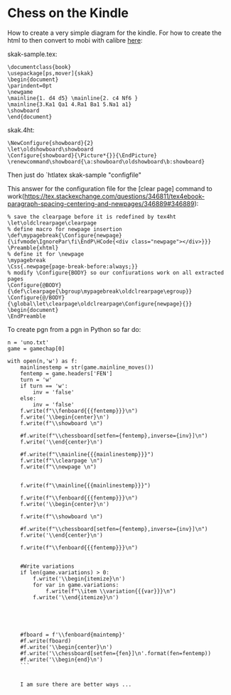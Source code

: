 
# Chess on the Kindle

How to create a very simple diagram for the kindle. For how to create the html to then convert to mobi with calibre [here](https://tex.stackexchange.com/questions/94749/chess-notation-does-not-show-figurine-font):

skak-sample.tex:
```
\documentclass{book}
\usepackage[ps,mover]{skak}
\begin{document}
\parindent=0pt
\newgame
\mainline{1. d4 d5} \mainline{2. c4 Nf6 }
\mainline{3.Ka1 Qa1 4.Ra1 Ba1 5.Na1 a1}
\showboard
\end{document}  
```

skak.4ht:
```
\NewConfigure{showboard}{2}
\let\oldshowboard\showboard
\Configure{showboard}{\Picture*{}}{\EndPicture}
\renewcommand\showboard{\a:showboard\oldshowboard\b:showboard}
```


Then just do `htlatex skak-sample "configfile"



This answer for the configuration file for the [clear page] command to work(https://tex.stackexchange.com/questions/346811/tex4ebook-paragraph-spacing-centering-and-newpages/346889#346889):

```
% save the clearpage before it is redefined by tex4ht
\let\oldclrearpage\clearpage
% define macro for newpage insertion
\def\mypagebreak{\Configure{newpage}{\ifvmode\IgnorePar\fi\EndP\HCode{<div class="newpage"></div>}}}
\Preamble{xhtml}
% define it for \newpage
\mypagebreak
\Css{.newpage{page-break-before:always;}}
% modify \Configure{BODY} so our confiurations work on all extracted pages
\Configure{@BODY}{\def\clearpage{\bgroup\mypagebreak\oldclrearpage\egroup}}
\Configure{@/BODY}{\global\let\clearpage\oldclrearpage\Configure{newpage}{}}
\begin{document}
\EndPreamble
```

To create pgn from a pgn in Python so far do:

```
n = 'uno.txt'
game = gamechap[0]

with open(n,'w') as f:
    mainlinestemp = str(game.mainline_moves())
    fentemp = game.headers['FEN']
    turn = 'w'
    if turn == 'w':
        inv = 'false'
    else:
        inv = 'false'
    f.write(f"\\fenboard{{{fentemp}}}\n")
    f.write('\\begin{center}\n')
    f.write(f"\\showboard \n")

    #f.write(f"\\chessboard[setfen={fentemp},inverse={inv}]\n")
    f.write('\\end{center}\n')
    
    #f.write(f"\\mainline{{{mainlinestemp}}}")
    f.write(f"\\clearpage \n")
    f.write(f"\\newpage \n")

    
    f.write(f"\\mainline{{{mainlinestemp}}}")
    
    f.write(f"\\fenboard{{{fentemp}}}\n")
    f.write('\\begin{center}\n')
    
    f.write(f"\\showboard \n")

    #f.write(f"\\chessboard[setfen={fentemp},inverse={inv}]\n")
    f.write('\\end{center}\n')
    
    f.write(f"\\fenboard{{{fentemp}}}\n")

    
    #Write variations
    if len(game.variations) > 0:
        f.write('\\begin{itemize}\n')
        for var in game.variations:
            f.write(f"\\item \\variation{{{var}}}\n")    
        f.write('\\end{itemize}\n')

    

    
    
    #fboard = f'\\fenboard{maintemp}'
    #f.write(fboard)
    #f.write('\\begin{center}\n')
    #f.write('\\chessboard[setfen={fen}]\n'.format(fen=fentemp))
    #f.write('\\begin{end}\n')
    ```


    I am sure there are better ways ...
